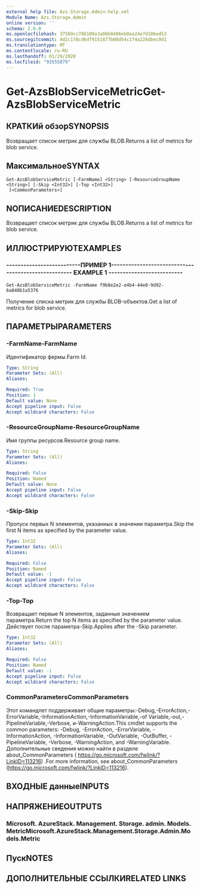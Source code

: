 ```yaml
---
external help file: Azs.Storage.Admin-help.xml
Module Name: Azs.Storage.Admin
online version: ''
schema: 2.0.0
ms.openlocfilehash: 37569cc786109a3a86b0406eb0aa24e7d106ed53
ms.sourcegitcommit: 4d2c178cd6df9151877b08d54c1f4a228dbec9d1
ms.translationtype: MT
ms.contentlocale: ru-RU
ms.lasthandoff: 01/29/2020
ms.locfileid: "93555879"
---
```

# <span data-ttu-id="e268b-101">Get-AzsBlobServiceMetric</span><span class="sxs-lookup"><span data-stu-id="e268b-101">Get-AzsBlobServiceMetric</span></span>

## <span data-ttu-id="e268b-102">КРАТКИй обзор</span><span class="sxs-lookup"><span data-stu-id="e268b-102">SYNOPSIS</span></span>
<span data-ttu-id="e268b-103">Возвращает список метрик для службы BLOB.</span><span class="sxs-lookup"><span data-stu-id="e268b-103">Returns a list of metrics for blob service.</span></span>

## <span data-ttu-id="e268b-104">Максимальное</span><span class="sxs-lookup"><span data-stu-id="e268b-104">SYNTAX</span></span>

```
Get-AzsBlobServiceMetric [-FarmName] <String> [-ResourceGroupName <String>] [-Skip <Int32>] [-Top <Int32>]
 [<CommonParameters>]
```

## <span data-ttu-id="e268b-105">NОПИСАНИЕ</span><span class="sxs-lookup"><span data-stu-id="e268b-105">DESCRIPTION</span></span>
<span data-ttu-id="e268b-106">Возвращает список метрик для службы BLOB.</span><span class="sxs-lookup"><span data-stu-id="e268b-106">Returns a list of metrics for blob service.</span></span>

## <span data-ttu-id="e268b-107">ИЛЛЮСТРИРУЮТ</span><span class="sxs-lookup"><span data-stu-id="e268b-107">EXAMPLES</span></span>

### <span data-ttu-id="e268b-108">--------------------------ПРИМЕР 1--------------------------</span><span class="sxs-lookup"><span data-stu-id="e268b-108">-------------------------- EXAMPLE 1 --------------------------</span></span>
```
Get-AzsBlobServiceMetric -FarmName f9b8e2e2-e4b4-44e0-9d92-6a848b1a5376
```

<span data-ttu-id="e268b-109">Получение списка метрик для службы BLOB-объектов.</span><span class="sxs-lookup"><span data-stu-id="e268b-109">Get a list of metrics for blob service.</span></span>

## <span data-ttu-id="e268b-110">ПАРАМЕТРЫ</span><span class="sxs-lookup"><span data-stu-id="e268b-110">PARAMETERS</span></span>

### <span data-ttu-id="e268b-111">-FarmName</span><span class="sxs-lookup"><span data-stu-id="e268b-111">-FarmName</span></span>
<span data-ttu-id="e268b-112">Идентификатор фермы.</span><span class="sxs-lookup"><span data-stu-id="e268b-112">Farm Id.</span></span>

```yaml
Type: String
Parameter Sets: (All)
Aliases: 

Required: True
Position: 1
Default value: None
Accept pipeline input: False
Accept wildcard characters: False
```

### <span data-ttu-id="e268b-113">-ResourceGroupName</span><span class="sxs-lookup"><span data-stu-id="e268b-113">-ResourceGroupName</span></span>
<span data-ttu-id="e268b-114">Имя группы ресурсов.</span><span class="sxs-lookup"><span data-stu-id="e268b-114">Resource group name.</span></span>

```yaml
Type: String
Parameter Sets: (All)
Aliases: 

Required: False
Position: Named
Default value: None
Accept pipeline input: False
Accept wildcard characters: False
```

### <span data-ttu-id="e268b-115">-Skip</span><span class="sxs-lookup"><span data-stu-id="e268b-115">-Skip</span></span>
<span data-ttu-id="e268b-116">Пропуск первых N элементов, указанных в значении параметра.</span><span class="sxs-lookup"><span data-stu-id="e268b-116">Skip the first N items as specified by the parameter value.</span></span>

```yaml
Type: Int32
Parameter Sets: (All)
Aliases: 

Required: False
Position: Named
Default value: -1
Accept pipeline input: False
Accept wildcard characters: False
```

### <span data-ttu-id="e268b-117">-Top</span><span class="sxs-lookup"><span data-stu-id="e268b-117">-Top</span></span>
<span data-ttu-id="e268b-118">Возвращает первые N элементов, заданные значением параметра.</span><span class="sxs-lookup"><span data-stu-id="e268b-118">Return the top N items as specified by the parameter value.</span></span>
<span data-ttu-id="e268b-119">Действует после параметра-Skip.</span><span class="sxs-lookup"><span data-stu-id="e268b-119">Applies after the -Skip parameter.</span></span>

```yaml
Type: Int32
Parameter Sets: (All)
Aliases: 

Required: False
Position: Named
Default value: -1
Accept pipeline input: False
Accept wildcard characters: False
```

### <span data-ttu-id="e268b-120">CommonParameters</span><span class="sxs-lookup"><span data-stu-id="e268b-120">CommonParameters</span></span>
<span data-ttu-id="e268b-121">Этот командлет поддерживает общие параметры:-Debug,-ErrorAction,-ErrorVariable,-InformationAction,-InformationVariable,-of Variable,-out,-PipelineVariable,-Verbose, и-WarningAction.</span><span class="sxs-lookup"><span data-stu-id="e268b-121">This cmdlet supports the common parameters: -Debug, -ErrorAction, -ErrorVariable, -InformationAction, -InformationVariable, -OutVariable, -OutBuffer, -PipelineVariable, -Verbose, -WarningAction, and -WarningVariable.</span></span> <span data-ttu-id="e268b-122">Дополнительные сведения можно найти в разделе about_CommonParameters ( https://go.microsoft.com/fwlink/?LinkID=113216) .</span><span class="sxs-lookup"><span data-stu-id="e268b-122">For more information, see about_CommonParameters (https://go.microsoft.com/fwlink/?LinkID=113216).</span></span>

## <span data-ttu-id="e268b-123">ВХОДНЫЕ данные</span><span class="sxs-lookup"><span data-stu-id="e268b-123">INPUTS</span></span>

## <span data-ttu-id="e268b-124">НАПРЯЖЕНИЕ</span><span class="sxs-lookup"><span data-stu-id="e268b-124">OUTPUTS</span></span>

### <span data-ttu-id="e268b-125">Microsoft. AzureStack. Management. Storage. admin. Models. Metric</span><span class="sxs-lookup"><span data-stu-id="e268b-125">Microsoft.AzureStack.Management.Storage.Admin.Models.Metric</span></span>

## <span data-ttu-id="e268b-126">Пуск</span><span class="sxs-lookup"><span data-stu-id="e268b-126">NOTES</span></span>

## <span data-ttu-id="e268b-127">ДОПОЛНИТЕЛЬНЫЕ ССЫЛКИ</span><span class="sxs-lookup"><span data-stu-id="e268b-127">RELATED LINKS</span></span>

